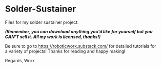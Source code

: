 # Solder-Sustainer
Files for my solder sustainer project.

**_(Remember, you can download anything you'd like for yourself but you CAN'T sell it. All my work is licensed, thanks!)_**

Be sure to go to https://roboticworx.substack.com/ for detailed tutorials for a variety of projects! 
Thanks for reading and happy making!

Regards,
Worx
